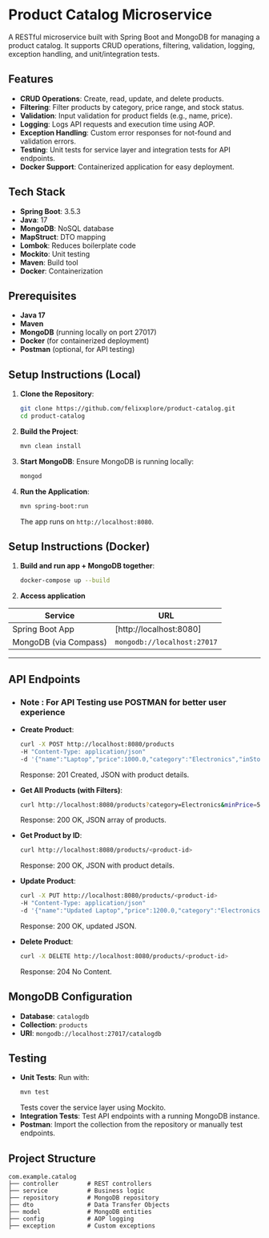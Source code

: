 # Product Catalog Microservice

A RESTful microservice built with Spring Boot and MongoDB for managing a product catalog. It supports CRUD operations, filtering, validation, logging, exception handling, and unit/integration tests.

## Features
- **CRUD Operations**: Create, read, update, and delete products.
- **Filtering**: Filter products by category, price range, and stock status.
- **Validation**: Input validation for product fields (e.g., name, price).
- **Logging**: Logs API requests and execution time using AOP.
- **Exception Handling**: Custom error responses for not-found and validation errors.
- **Testing**: Unit tests for service layer and integration tests for API endpoints.
- **Docker Support**: Containerized application for easy deployment.

## Tech Stack
- **Spring Boot**: 3.5.3
- **Java**: 17
- **MongoDB**: NoSQL database
- **MapStruct**: DTO mapping
- **Lombok**: Reduces boilerplate code
- **Mockito**: Unit testing
- **Maven**: Build tool
- **Docker**: Containerization

## Prerequisites
- **Java 17**
- **Maven**
- **MongoDB** (running locally on port 27017)
- **Docker** (for containerized deployment)
- **Postman** (optional, for API testing)

## Setup Instructions (Local)
1. **Clone the Repository**:
   ```bash
   git clone https://github.com/felixxplore/product-catalog.git
   cd product-catalog
   ```
2. **Build the Project**:
   ```bash
   mvn clean install
   ```
3. **Start MongoDB**:
   Ensure MongoDB is running locally:
   ```bash
   mongod
   ```
4. **Run the Application**:
   ```bash
   mvn spring-boot:run
   ```
   The app runs on `http://localhost:8080`.

## Setup Instructions (Docker)
1. **Build and run app + MongoDB together**:
   ```bash
   docker-compose up --build
   ```
2. **Access application**

| Service                  | URL                        |
| ------------------------ |----------------------------|
| Spring Boot App          | [http://localhost:8080]    |
| MongoDB (via Compass)    | `mongodb://localhost:27017` |
---

## API Endpoints
- ### **Note : For API Testing use POSTMAN for better user experience**


- **Create Product**:
  ```bash
  curl -X POST http://localhost:8080/products 
  -H "Content-Type: application/json" 
  -d '{"name":"Laptop","price":1000.0,"category":"Electronics","inStock":true}'
  ```
  Response: 201 Created, JSON with product details.


- **Get All Products (with Filters)**:
  ```bash
  curl http://localhost:8080/products?category=Electronics&minPrice=500.0&maxPrice=1500.0&inStock=true
  ```
  Response: 200 OK, JSON array of products.


- **Get Product by ID**:
  ```bash
  curl http://localhost:8080/products/<product-id>
  ```
  Response: 200 OK, JSON with product details.


- **Update Product**:
  ```bash
  curl -X PUT http://localhost:8080/products/<product-id> 
  -H "Content-Type: application/json" 
  -d '{"name":"Updated Laptop","price":1200.0,"category":"Electronics","inStock":false}'
  ```
  Response: 200 OK, updated JSON.


- **Delete Product**:
  ```bash
  curl -X DELETE http://localhost:8080/products/<product-id>
  ```
  Response: 204 No Content.



## MongoDB Configuration
- **Database**: `catalogdb`
- **Collection**: `products`
- **URI**: `mongodb://localhost:27017/catalogdb`

## Testing
- **Unit Tests**: Run with:
  ```bash
  mvn test
  ```
  Tests cover the service layer using Mockito.
- **Integration Tests**: Test API endpoints with a running MongoDB instance.
- **Postman**: Import the collection from the repository or manually test endpoints.

## Project Structure
```
com.example.catalog
├── controller        # REST controllers
├── service           # Business logic
├── repository        # MongoDB repository
├── dto               # Data Transfer Objects
├── model             # MongoDB entities
├── config            # AOP logging
├── exception         # Custom exceptions
```
 